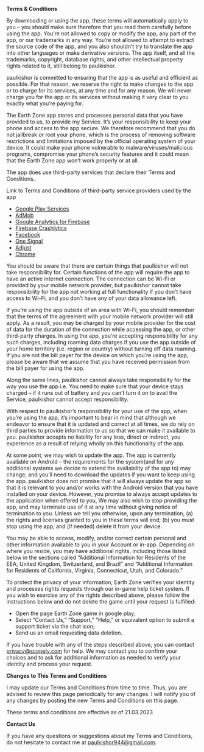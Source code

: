 **Terms & Conditions**

By downloading or using the app, these terms will automatically apply to you – you should make sure therefore that you read them carefully before using the app. You’re not allowed to copy or modify the app, any part of the app, or our trademarks in any way. You’re not allowed to attempt to extract the source code of the app, and you also shouldn’t try to translate the app into other languages or make derivative versions. The app itself, and all the trademarks, copyright, database rights, and other intellectual property rights related to it, still belong to paulkishor.

paulkishor is committed to ensuring that the app is as useful and efficient as possible. For that reason, we reserve the right to make changes to the app or to charge for its services, at any time and for any reason. We will never charge you for the app or its services without making it very clear to you exactly what you’re paying for.

The Earth Zone app stores and processes personal data that you have provided to us, to provide my Service. It’s your responsibility to keep your phone and access to the app secure. We therefore recommend that you do not jailbreak or root your phone, which is the process of removing software restrictions and limitations imposed by the official operating system of your device. It could make your phone vulnerable to malware/viruses/malicious programs, compromise your phone’s security features and it could mean that the Earth Zone app won’t work properly or at all.

The app does use third-party services that declare their Terms and Conditions.

Link to Terms and Conditions of third-party service providers used by the app

*   [Google Play Services](https://policies.google.com/terms)
*   [AdMob](https://developers.google.com/admob/terms)
*   [Google Analytics for Firebase](https://firebase.google.com/terms/analytics)
*   [Firebase Crashlytics](https://firebase.google.com/terms/crashlytics)
*   [Facebook](https://www.facebook.com/legal/terms/plain_text_terms)
*   [One Signal](https://onesignal.com/tos)
*   [Adjust](https://www.adjust.com/terms/general-terms-and-conditions)
*   [Chrome](https://www.google.com/chrome/terms/)

You should be aware that there are certain things that paulkishor will not take responsibility for. Certain functions of the app will require the app to have an active internet connection. The connection can be Wi-Fi or provided by your mobile network provider, but paulkishor cannot take responsibility for the app not working at full functionality if you don’t have access to Wi-Fi, and you don’t have any of your data allowance left.

If you’re using the app outside of an area with Wi-Fi, you should remember that the terms of the agreement with your mobile network provider will still apply. As a result, you may be charged by your mobile provider for the cost of data for the duration of the connection while accessing the app, or other third-party charges. In using the app, you’re accepting responsibility for any such charges, including roaming data charges if you use the app outside of your home territory (i.e. region or country) without turning off data roaming. If you are not the bill payer for the device on which you’re using the app, please be aware that we assume that you have received permission from the bill payer for using the app.

Along the same lines, paulkishor cannot always take responsibility for the way you use the app i.e. You need to make sure that your device stays charged – if it runs out of battery and you can’t turn it on to avail the Service, paulkishor cannot accept responsibility.

With respect to paulkishor’s responsibility for your use of the app, when you’re using the app, it’s important to bear in mind that although we endeavor to ensure that it is updated and correct at all times, we do rely on third parties to provide information to us so that we can make it available to you. paulkishor accepts no liability for any loss, direct or indirect, you experience as a result of relying wholly on this functionality of the app.

At some point, we may wish to update the app. The app is currently available on Android – the requirements for the system(and for any additional systems we decide to extend the availability of the app to) may change, and you’ll need to download the updates if you want to keep using the app. paulkishor does not promise that it will always update the app so that it is relevant to you and/or works with the Android version that you have installed on your device. However, you promise to always accept updates to the application when offered to you, We may also wish to stop providing the app, and may terminate use of it at any time without giving notice of termination to you. Unless we tell you otherwise, upon any termination, (a) the rights and licenses granted to you in these terms will end; (b) you must stop using the app, and (if needed) delete it from your device.

You may be able to access, modify, and/or correct certain personal and other information available to you in your Account or in-app. Depending on where you reside, you may have additional rights, including those listed below in the sections called “Additional Information for Residents of the EEA, United Kingdom, Switzerland, and Brazil” and “Additional Information for Residents of California, Virginia, Connecticut, Utah, and Colorado.”

To protect the privacy of your information, Earth Zone verifies your identity and processes rights requests through our in-game help ticket system. If you wish to exercise any of the rights described above, please follow the instructions below and do not delete the game until your request is fulfilled:

*   Open the page Earth Zone game in google play;
*   Select “Contact Us,” “Support,” “Help,” or equivalent option to submit a support ticket via the chat icon;
*   Send us an email requesting data deletion.

If you have trouble with any of the steps described above, you can contact privacy@scopely.com for help. We may contact you to confirm your choices and to ask for additional information as needed to verify your identity and process your request.

**Changes to This Terms and Conditions**

I may update our Terms and Conditions from time to time. Thus, you are advised to review this page periodically for any changes. I will notify you of any changes by posting the new Terms and Conditions on this page.

These terms and conditions are effective as of 21.03.2023

**Contact Us**

If you have any questions or suggestions about my Terms and Conditions, do not hesitate to contact me at paulkishor944@gmail.com.
